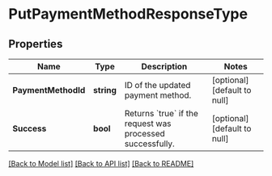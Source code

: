 # PutPaymentMethodResponseType

## Properties
Name | Type | Description | Notes
------------ | ------------- | ------------- | -------------
**PaymentMethodId** | **string** | ID of the updated payment method.  | [optional] [default to null]
**Success** | **bool** | Returns &#x60;true&#x60; if the request was processed successfully.  | [optional] [default to null]

[[Back to Model list]](../README.md#documentation-for-models) [[Back to API list]](../README.md#documentation-for-api-endpoints) [[Back to README]](../README.md)


